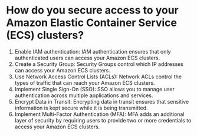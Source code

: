 # How do you secure access to your Amazon Elastic Container Service (ECS) clusters?

1. Enable IAM authentication: IAM authentication ensures that only authenticated users can access your Amazon ECS clusters.
2. Create a Security Group: Security Groups control which IP addresses can access your Amazon ECS clusters.
3. Use Network Access Control Lists (ACLs): Network ACLs control the types of traffic that can reach your Amazon ECS clusters.
4. Implement Single Sign-On (SSO): SSO allows you to manage user authentication across multiple applications and services.
5. Encrypt Data in Transit: Encrypting data in transit ensures that sensitive information is kept secure while it is being transmitted.
6. Implement Multi-Factor Authentication (MFA): MFA adds an additional layer of security by requiring users to provide two or more credentials to access your Amazon ECS clusters.
